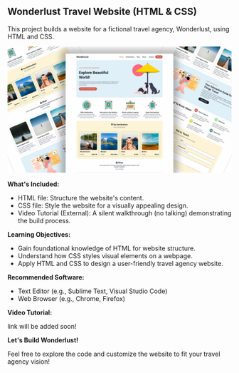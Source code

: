 ## Wonderlust Travel Website (HTML & CSS)

This project builds a website for a fictional travel agency, Wonderlust, using HTML and CSS. 

![WonderLust Project Thumbnail](https://raw.githubusercontent.com/sajjadahmadi4/wonderlust/main/WonderLustThumbnail.jpg)

**What's Included:**

* HTML file: Structure the website's content.
* CSS file: Style the website for a visually appealing design.
* Video Tutorial (External): A silent walkthrough (no talking) demonstrating the build process. 

**Learning Objectives:**

* Gain foundational knowledge of HTML for website structure.
* Understand how CSS styles visual elements on a webpage.
* Apply HTML and CSS to design a user-friendly travel agency website.

**Recommended Software:**

* Text Editor (e.g., Sublime Text, Visual Studio Code)
* Web Browser (e.g., Chrome, Firefox)

**Video Tutorial:**

link will be added soon!

**Let's Build Wonderlust!**

Feel free to explore the code and customize the website to fit your travel agency vision!
